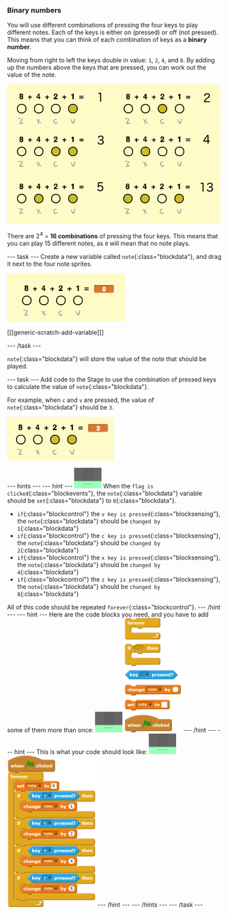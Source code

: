 ### Binary numbers

You will use different combinations of pressing the four keys to play different notes. Each of the keys is either on (pressed) or off (not pressed). This means that you can think of each combination of keys as a __binary number__.

Moving from right to left the keys double in value: `1`, `2`, `4`, and `8`. By adding up the numbers above the keys that are pressed, you can work out the value of the note.

![Note value examples](images/note-values.png)

There are 2<sup>4</sup> = __16 combinations__ of pressing the four keys. This means that you can play 15 different notes, as `0` will mean that no note plays.

--- task ---
Create a new variable called `note`{:class="blockdata"}, and drag it next to the four note sprites.

![Note variable](images/note-create.png)

[[[generic-scratch-add-variable]]]


--- /task ---

`note`{:class="blockdata"} will store the value of the note that should be played.

--- task ---
Add code to the Stage to use the combination of pressed keys to calculate the value of `note`{:class="blockdata"}.

For example, when `c` and `v` are pressed, the value of `note`{:class="blockdata"} should be `3`.

![Testing the note variable](images/note-test.png)

--- hints ---
--- hint ---
![stage](images/stage.png)
When the `flag is clicked`{:class="blockevents"}, the `note`{:class="blockdata"} variable should be `set`{:class="blockdata"} to `0`{:class="blockdata"}.

+ `if`{:class="blockcontrol"} the `v key is pressed`{:class="blocksensing"}, the `note`{:class="blockdata"} should be `changed by 1`{:class="blockdata"}
+ `if`{:class="blockcontrol"} the `c key is pressed`{:class="blocksensing"}, the `note`{:class="blockdata"} should be `changed by 2`{:class="blockdata"}
+ `if`{:class="blockcontrol"} the `x key is pressed`{:class="blocksensing"}, the `note`{:class="blockdata"} should be `changed by 4`{:class="blockdata"}
+ `if`{:class="blockcontrol"} the `z key is pressed`{:class="blocksensing"}, the `note`{:class="blockdata"} should be `changed by 8`{:class="blockdata"}

All of this code should be repeated `forever`{:class="blockcontrol"}.
--- /hint ---
--- hint ---
Here are the code blocks you need, and you have to add some of them more than once:
![stage](images/stage.png)
![blocks_1545217794_6936617](images/blocks_1545217794_6936617.png)
--- /hint ---
--- hint ---
This is what your code should look like:
![stage](images/stage.png)
![blocks_1545217795_815427](images/blocks_1545217795_815427.png)
--- /hint ---
--- /hints ---
--- /task ---
